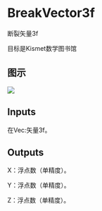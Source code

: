 # BreakVector3f

断裂矢量3f

目标是Kismet数学图书馆

## 图示

![]($-20221218-19561904.png)

## Inputs

在Vec:矢量3f。  

## Outputs

X：浮点数（单精度）。

Y：浮点数（单精度）。

Z：浮点数（单精度）。
